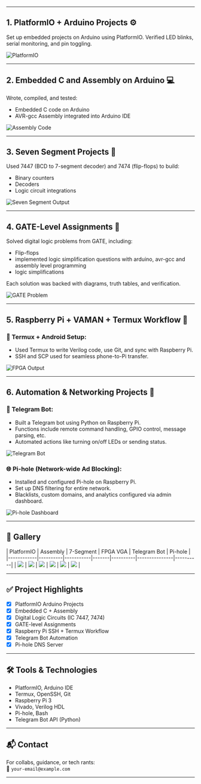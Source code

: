 
---

## 1. PlatformIO + Arduino Projects ⚙️

Set up embedded projects on Arduino using PlatformIO. Verified LED blinks, serial monitoring, and pin toggling.

![PlatformIO](images/example.png)

---

## 2. Embedded C and Assembly on Arduino 💻

Wrote, compiled, and tested:
- Embedded C code on Arduino
- AVR-gcc Assembly integrated into Arduino IDE

![Assembly Code](images/example.png)

---

## 3. Seven Segment Projects 🔢

Used 7447 (BCD to 7-segment decoder) and 7474 (flip-flops) to build:
- Binary counters
- Decoders
- Logic circuit integrations

![Seven Segment Output](images/example.png)

---


## 4. GATE-Level Assignments 📘

Solved digital logic problems from GATE, including:
- Flip-flops
- implemented logic simplification questions with arduino, avr-gcc and assembly level programming
- logic simplifications

Each solution was backed with diagrams, truth tables, and verification.

![GATE Problem](images/example.png)

---

## 5. Raspberry Pi + VAMAN + Termux Workflow 🔁

### 📱 Termux + Android Setup:
- Used Termux to write Verilog code, use Git, and sync with Raspberry Pi.
- SSH and SCP used for seamless phone-to-Pi transfer.


![FPGA Output](images/example.png)

---

## 6. Automation & Networking Projects 🔐

### 🤖 Telegram Bot:
- Built a Telegram bot using Python on Raspberry Pi.
- Functions include remote command handling, GPIO control, message parsing, etc.
- Automated actions like turning on/off LEDs or sending status.

![Telegram Bot](images/example.png)

### 🌐 Pi-hole (Network-wide Ad Blocking):
- Installed and configured Pi-hole on Raspberry Pi.
- Set up DNS filtering for entire network.
- Blacklists, custom domains, and analytics configured via admin dashboard.

![Pi-hole Dashboard](images/example.png)

---

## 📸 Gallery

| PlatformIO | Assembly | 7-Segment  | FPGA VGA | Telegram Bot | Pi-hole |
|------------|----------|-----------|-------|----------|---------------|----------|
| ![](images/example.png) | ![](images/example.png) |  ![](images/example.png) | ![](images/example.png) | ![](images/example.png) | ![](images/example.png) |

---

## ✅ Project Highlights

- [x] PlatformIO Arduino Projects  
- [x] Embedded C + Assembly  
- [x] Digital Logic Circuits (IC 7447, 7474)   
- [x] GATE-level Assignments  
- [x] Raspberry Pi SSH + Termux Workflow  
- [x] Telegram Bot Automation  
- [x] Pi-hole DNS Server  

---

## 🛠 Tools & Technologies

- PlatformIO, Arduino IDE  
- Termux, OpenSSH, Git  
- Raspberry Pi 3  
- Vivado, Verilog HDL  
- Pi-hole, Bash  
- Telegram Bot API (Python)

---

## 📬 Contact

For collabs, guidance, or tech rants:  
📧 `your-email@example.com`

---


